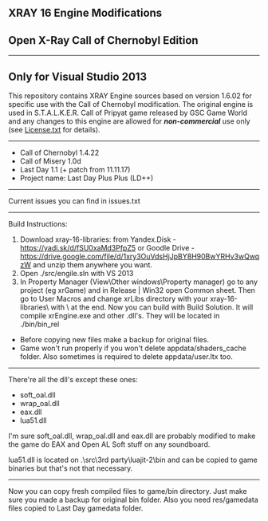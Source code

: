 ## XRAY 16 Engine Modifications
## Open X-Ray Call of Chernobyl Edition
----
## Only for Visual Studio 2013
This repository contains XRAY Engine sources based on version 1.6.02 for specific use with the Call of Chernobyl modification.
The original engine is used in S.T.A.L.K.E.R. Call of Pripyat game released by GSC Game World and any changes to this engine are allowed for ***non-commercial*** use only (see [License.txt](https://github.com/avoitishin/xray-16/blob/master/License.txt) for details).

----

- Call of Chernobyl 1.4.22
- Call of Misery 1.0d
- Last Day 1.1 (+ patch from 11.11.17)
- Project name: Last Day Plus Plus (LD++)

----

Current issues you can find in issues.txt

----

Build Instructions:
1) Download xray-16-libraries:
from Yandex.Disk - https://yadi.sk/d/fSU0xaMd3PfpZ5
or Goodle Drive - https://drive.google.com/file/d/1xry3OuVdsHjJpBY8H90BwYRHv3wQwqzW
and unzip them anywhere you want.
2) Open ./src/engile.sln with VS 2013
3) In Property Manager (View\Other windows\Property manager) go to any project (eg xrGame) and in Release | Win32 open Common sheet. Then go to User Macros and change xrLibs directory with your xray-16-libraries\ with \ at the end.
Now you can build with Build Solution. It will compile xrEngine.exe and other .dll's. They will be located in ./bin/bin_rel
- Before copying new files make a backup for original files. 
- Game won't run properly if you won't delete appdata/shaders_cache folder. Also sometimes is required to delete appdata/user.ltx too.

----

There're all the dll's except these ones:
- soft_oal.dll
- wrap_oal.dll
- eax.dll
- lua51.dll

I'm sure soft_oal.dll, wrap_oal.dll and eax.dll are probably modified to make the game do EAX and Open AL Soft stuff on any soundboard.

lua51.dll is located on .\src\3rd party\luajit-2\bin and can be copied to game binaries but that's not that necessary.

----

Now you can copy fresh compiled files to game/bin directory. Just make sure you made a backup for original bin folder.
Also you need res/gamedata files copied to Last Day gamedata folder.